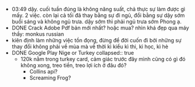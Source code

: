 - 03:49 dậy. cuối tuần đúng là không năng suất, chả thực sự làm được gì mấy. 2 việc. còn lại cả tối đã thay bằng sự đi ngủ, đổi bằng sự dậy sớm buổi sáng và không ngủ trưa. dậy sớm thì phải ngủ trưa sớm Phong ạ.
- DONE Crack Adobe Pdf bản mới nhất? hoặc mua? nhìn khá đẹp qua máy thầy: monkus russian
- kiên định làm những việc tồn đọng, đừng để đời cuốn đi bởi những sự thay đổi không phải về mùa mà về thời kì kiểu kì thi, kì học, kì hè
- DONE Google Play Nige or Turkey
  collapsed:: true
	- 120k nằm trong turkey card, cảm giác trước đây mình cũng có gì đó không xong, treo tiền, treo lợi ích ở đâu đó?
		- Collins api?
		- Screaming Frog?